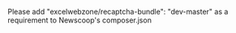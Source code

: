 Please add "excelwebzone/recaptcha-bundle": "dev-master" as a requirement to Newscoop's composer.json
